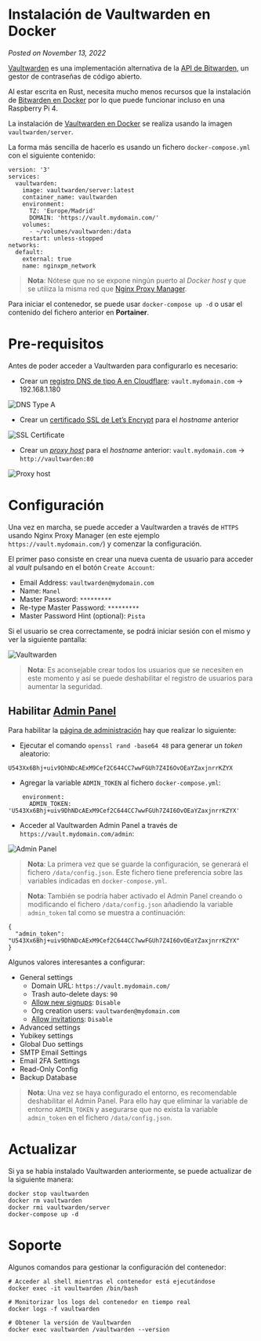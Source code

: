 # Instalación de Vaultwarden en Docker

*Posted on November 13, 2022*

[Vaultwarden](https://github.com/dani-garcia/vaultwarden) es una implementación alternativa de la [API de Bitwarden](https://bitwarden.com/help/public-api/), un gestor de contraseñas de código abierto.

Al estar escrita en Rust, necesita mucho menos recursos que la instalación de [Bitwarden en Docker](https://bitwarden.com/help/install-on-premise-linux/) por lo que puede funcionar incluso en una Raspberry Pi 4.

La instalación de [Vaultwarden en Docker](https://hub.docker.com/r/vaultwarden/server) se realiza usando la imagen `vaultwarden/server`.

La forma más sencilla de hacerlo es usando un fichero `docker-compose.yml` con el siguiente contenido:

```
version: '3'
services:
  vaultwarden:
    image: vaultwarden/server:latest
    container_name: vaultwarden
    environment:
      TZ: 'Europe/Madrid'
      DOMAIN: 'https://vault.mydomain.com/'
    volumes:
      - ~/volumes/vaultwarden:/data
    restart: unless-stopped
networks:
  default:
    external: true
    name: nginxpm_network
```

> **Nota**: Nótese que no se expone ningún puerto al *Docker host* y que se utiliza la misma red que [Nginx Proxy Manager](https://www.manelrodero.com/blog/instalacion-de-nginx-proxy-manager-en-docker).

Para iniciar el contenedor, se puede usar `docker-compose up -d` o usar el contenido del fichero anterior en **Portainer**.

# Pre-requisitos

Antes de poder acceder a Vaultwarden para configurarlo es necesario:

- Crear un [registro DNS de tipo A en Cloudflare](https://www.manelrodero.com/blog/instalacion-de-nginx-proxy-manager-en-docker#registro-dns-en-cloudflare): `vault.mydomain.com` → 192.168.1.180

![DNS Type A](https://www.manelrodero.com/assets/img/blog/2022-11-13_image_1.png)

- Crear un [certificado SSL de Let’s Encrypt](https://www.manelrodero.com/blog/instalacion-de-nginx-proxy-manager-en-docker#certificado-ssl) para el *hostname* anterior

![SSL Certificate](https://www.manelrodero.com/assets/img/blog/2022-11-13_image_2.png)

- Crear un [*proxy host*](https://www.manelrodero.com/blog/instalacion-de-nginx-proxy-manager-en-docker#certificado-ssl) para el *hostname* anterior: `vault.mydomain.com` → `http://vaultwarden:80`

![Proxy host](https://www.manelrodero.com/assets/img/blog/2022-11-13_image_3.png)

# Configuración

Una vez en marcha, se puede acceder a Vaultwarden a través de `HTTPS` usando Nginx Proxy Manager (en este ejemplo `https://vault.mydomain.com/`) y comenzar la configuración.

El primer paso consiste en crear una nueva cuenta de usuario para acceder al *vault* pulsando en el botón `Create Account`:

- Email Address: `vaultwarden@mydomain.com`
- Name: `Manel`
- Master Password: `*********`
- Re-type Master Password: `*********`
- Master Password Hint (optional): `Pista`

Si el usuario se crea correctamente, se podrá iniciar sesión con el mismo y ver la siguiente pantalla:

![Vaultwarden](https://www.manelrodero.com/assets/img/blog/2022-11-13_image_4.png)

> **Nota**: Es aconsejable crear todos los usuarios que se necesiten en este momento y así se puede deshabilitar el registro de usuarios para aumentar la seguridad.

## Habilitar [Admin Panel](https://github.com/dani-garcia/vaultwarden/wiki/Enabling-admin-page)

Para habilitar la [página de administración](https://github.com/dani-garcia/vaultwarden/wiki/Enabling-admin-page) hay que realizar lo siguiente:

- Ejecutar el comando `openssl rand -base64 48` para generar un *token* aleatorio:

```
U543Xx6Bhj+uiv9DhNDcAExM9Cef2C644CC7wwFGUh7Z4I6OvOEaYZaxjnrrKZYX
```

- Agregar la variable `ADMIN_TOKEN` al fichero `docker-compose.yml`:

```
    environment:
      ADMIN_TOKEN: 'U543Xx6Bhj+uiv9DhNDcAExM9Cef2C644CC7wwFGUh7Z4I6OvOEaYZaxjnrrKZYX'
```

- Acceder al Vaultwarden Admin Panel a través de `https://vault.mydomain.com/admin`:

![Admin Panel](https://www.manelrodero.com/assets/img/blog/2022-11-13_image_5.png)

> **Nota**: La primera vez que se guarde la configuración, se generará el fichero `/data/config.json`. Este fichero tiene preferencia sobre las variables indicadas en `docker-compose.yml`.

> **Nota**: También se podría haber activado el Admin Panel creando o modificando el fichero `/data/config.json` añadiendo la variable `admin_token` tal como se muestra a continuación:

```
{
  "admin_token": "U543Xx6Bhj+uiv9DhNDcAExM9Cef2C644CC7wwFGUh7Z4I6OvOEaYZaxjnrrKZYX"
}
```

Algunos valores interesantes a configurar:

- General settings
  - Domain URL: `https://vault.mydomain.com/`
  - Trash auto-delete days: `90`
  - [Allow new signups](https://github.com/dani-garcia/vaultwarden/wiki/Disable-registration-of-new-users): `Disable`
  - Org creation users: `vaultwarden@mydomain.com`
  - [Allow invitations](https://github.com/dani-garcia/vaultwarden/wiki/Disable-invitations): `Disable`
- Advanced settings
- Yubikey settings
- Global Duo settings
- SMTP Email Settings
- Email 2FA Settings
- Read-Only Config
- Backup Database

> **Nota**: Una vez se haya configurado el entorno, es recomendable deshabilitar el Admin Panel. Para ello hay que eliminar la variable de entorno `ADMIN_TOKEN` y asegurarse que no exista la variable `admin_token` en el fichero `/data/config.json`.

# Actualizar

Si ya se había instalado Vaultwarden anteriormente, se puede actualizar de la siguiente manera:

```
docker stop vaultwarden
docker rm vaultwarden
docker rmi vaultwarden/server
docker-compose up -d
```

# Soporte

Algunos comandos para gestionar la configuración del contenedor:

```
# Acceder al shell mientras el contenedor está ejecutándose
docker exec -it vaultwarden /bin/bash

# Monitorizar los logs del contenedor en tiempo real
docker logs -f vaultwarden

# Obtener la versión de Vaultwarden
docker exec vaultwarden /vaultwarden --version
```